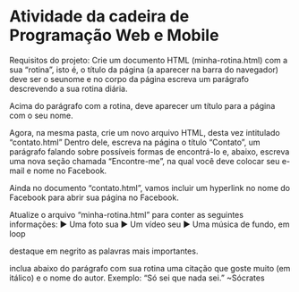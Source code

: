 # Atividade da cadeira de Programação Web e Mobile

Requisitos do projeto:
Crie um documento HTML (minha-rotina.html) com a sua “rotina”, isto é, o título da página (a aparecer na barra do navegador) deve ser o seunome e no corpo da página escreva um parágrafo descrevendo a sua rotina diária.

Acima do parágrafo com a rotina, deve aparecer um título para a página com o seu nome.

Agora, na mesma pasta, crie um novo arquivo HTML, desta vez intitulado “contato.html” Dentro dele, escreva na página o título “Contato”, um parágrafo falando sobre possíveis formas de encontrá-lo e, abaixo, escreva uma nova seção chamada “Encontre-me”, na qual você deve colocar seu e-mail e nome no Facebook.

Ainda no documento “contato.html”, vamos incluir um hyperlink no nome do Facebook para abrir sua página no Facebook.

Atualize o arquivo “minha-rotina.html” para conter as seguintes informações:
► Uma foto sua
► Um vídeo seu
► Uma música de fundo, em loop

destaque em negrito as palavras mais importantes.

inclua abaixo do parágrafo com sua rotina uma citação que goste muito (em itálico) e o nome do autor. Exemplo:
“Só sei que nada sei.” ~Sócrates
